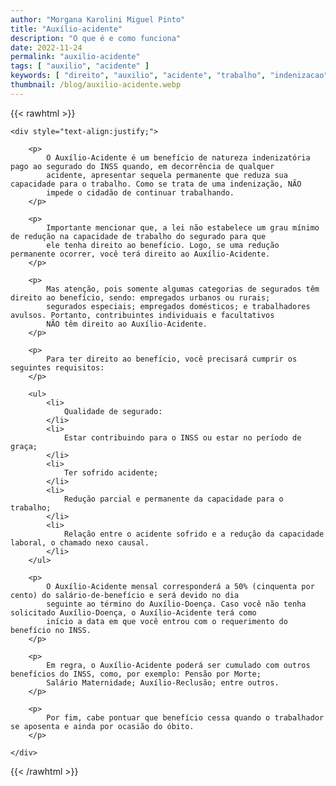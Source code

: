 ```yaml
---
author: "Morgana Karolini Miguel Pinto"
title: "Auxílio-acidente"
description: "O que é e como funciona"
date: 2022-11-24
permalink: "auxilio-acidente"
tags: [ "auxilio", "acidente" ]
keywords: [ "direito", "auxilio", "acidente", "trabalho", "indenizacao", "inss" ]
thumbnail: /blog/auxilio-acidente.webp
---
```


{{< rawhtml >}}

    <div style="text-align:justify;">
    
        <p>
            O Auxílio-Acidente é um benefício de natureza indenizatória pago ao segurado do INSS quando, em decorrência de qualquer
            acidente, apresentar sequela permanente que reduza sua capacidade para o trabalho. Como se trata de uma indenização, NÃO
            impede o cidadão de continuar trabalhando.
        </p>
        
        <p>
            Importante mencionar que, a lei não estabelece um grau mínimo de redução na capacidade de trabalho do segurado para que
            ele tenha direito ao benefício. Logo, se uma redução permanente ocorrer, você terá direito ao Auxílio-Acidente.
        </p>
        
        <p>
            Mas atenção, pois somente algumas categorias de segurados têm direito ao benefício, sendo: empregados urbanos ou rurais;
            segurados especiais; empregados domésticos; e trabalhadores avulsos. Portanto, contribuintes individuais e facultativos
            NÃO têm direito ao Auxílio-Acidente.
        </p>
        
        <p>
            Para ter direito ao benefício, você precisará cumprir os seguintes requisitos:
        </p>
        
        <ul>
            <li>
                Qualidade de segurado:
            </li>
            <li>
                Estar contribuindo para o INSS ou estar no período de graça;
            </li>
            <li>
                Ter sofrido acidente;
            </li>
            <li>
                Redução parcial e permanente da capacidade para o trabalho;
            </li>
            <li>
                Relação entre o acidente sofrido e a redução da capacidade laboral, o chamado nexo causal.
            </li>
        </ul>
        
        <p>
            O Auxílio-Acidente mensal corresponderá a 50% (cinquenta por cento) do salário-de-benefício e será devido no dia
            seguinte ao término do Auxílio-Doença. Caso você não tenha solicitado Auxílio-Doença, o Auxílio-Acidente terá como
            início a data em que você entrou com o requerimento do benefício no INSS.
        </p>
        
        <p>
            Em regra, o Auxílio-Acidente poderá ser cumulado com outros benefícios do INSS, como, por exemplo: Pensão por Morte;
            Salário Maternidade; Auxílio-Reclusão; entre outros.
        </p>
        
        <p>
            Por fim, cabe pontuar que benefício cessa quando o trabalhador se aposenta e ainda por ocasião do óbito.
        </p>
    
    </div>

{{< /rawhtml >}}
